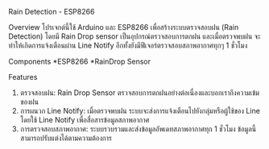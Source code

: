 Rain Detection - ESP8266

Overview
โปรเจกต์นี้ใช้ Arduino และ ESP8266 เพื่อสร้างระบบตรวจสอบฝน (Rain Detection) โดยมี Rain Drop sensor เป็นอุปกรณ์ตรวจสอบการตกฝน และเมื่อตรวจพบฝน จะทำให้เกิดการแจ้งเตือนผ่าน Line Notify อีกทั้งยังมีฟีเจอร์ตรวจสอบสภาพอากาศทุกๆ 1 ชั่วโมง

Components
*ESP8266
*RainDrop Sensor

Features
1. ตรวจสอบฝน: Rain Drop Sensor ตรวจสอบการตกฝนอย่างต่อเนื่องและบอกเราถึงความเข้มของฝน
2. การผนวก Line Notify: เมื่อตรวจพบฝน ระบบจะส่งการแจ้งเตือนไปยังกลุ่มหรือผู้ใช้ของ Line โดยใช้ Line Notify เพื่อสื่อสารข้อมูลสภาพอากาศ
3. การตรวจสอบสภาพอากาศ: ระบบรวบรวมและส่งข้อมูลอัพเดทสภาพอากาศทุก 1 ชั่วโมง ข้อมูลนี้สามารถปรับแต่งได้ตามความต้องการ
